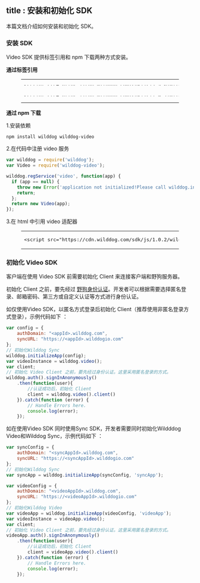 title : 安装和初始化 SDK
---

本篇文档介绍如何安装和初始化 SDK。

### 安装 SDK

Video SDK 提供标签引用和 npm 下载两种方式安装。

**通过标签引用**

<figure class="highlight html"><table style='line-height:0.1'><tbody><tr><td class="code"><pre><div class="line"><span class="tag">&lt;<span class="name">script</span> <span class="attr">src</span>=<span class="string">&quot;<span>ht</span>tps://cdn.wilddog.com/sdk/js/<span class="sync_web_v">2.5.6</span>/wilddog.js&quot;</span>&gt;</span><span class="undefined"></span><span class="tag">&lt;/<span class="name">script</span>&gt;</span></div></pre><br><pre><div class="line"><span class="tag">&lt;<span class="name">script</span> <span class="attr">src</span>=<span class="string">&quot;<span>ht</span>tps://cdn.wilddog.com/sdk/js/1.0.2/wilddog-video.js&quot;</span>&gt;</span><span class="undefined"></span><span class="tag">&lt;/<span class="name">script</span>&gt;</span></div></pre></td></tr></tbody></table></figure><!-- <span class="media_web_v">0.5.18</span> -->

**通过 npm 下载**

1.安装依赖

    npm install wilddog wilddog-video

2.在代码中注册 video 服务

```js
var wilddog = require('wilddog');
var Video = require('wilddog-video');

wilddog.regService('video', function(app) {
  if (app == null) {
    throw new Error('application not initialized!Please call wilddog.initializeApp first');
    return;
  };
  return new Video(app);
});
```

3.在 html 中引用 video 适配器

<figure class="highlight html"><table><tbody><tr><td class="code"><pre><div class="line"><span class="tag">&lt;<span class="name">script</span> <span class="attr">src</span>=<span class="string">&quot;<span>ht</span>tps://cdn.wilddog.com/sdk/js/1.0.2/wilddog-video-adapter.js&quot;</span>&gt;</span><span class="undefined"></span><span class="tag">&lt;/<span class="name">script</span>&gt;</span></div></pre></td></tr></tbody></table></figure>

### 初始化 Video SDK

客户端在使用 Video SDK 前需要初始化 Client 来连接客户端和野狗服务器。

初始化 Client 之前，要先经过 [野狗身份认证](/auth/Web/index.html)。开发者可以根据需要选择匿名登录、邮箱密码、第三方或自定义认证等方式进行身份认证。

如仅使用Video SDK，以匿名方式登录后初始化 Client（推荐使用非匿名登录方式登录），示例代码如下 ：

```javascript
var config = {
    authDomain: "<appId>.wilddog.com",
    syncURL: "https://<appId>.wilddogio.com"
};
// 初始化Wilddog Sync
wilddog.initializeApp(config);
var videoInstance = wilddog.video();
var client;
// 初始化 Video Client 之前，要先经过身份认证。这里采用匿名登录的方式。
wilddog.auth().signInAnonymously()
    .then(function(user){
        //认证成功后，初始化 Client
        client = wilddog.video().client()
    }).catch(function (error) {
        // Handle Errors here.
        console.log(error);
    });
```

如在使用Video SDK 同时使用Sync SDK，开发者需要同时初始化Wildddog Video和Wilddog Sync，示例代码如下 ：

```javascript
var syncConfig = {
    authDomain: "<syncAppId>.wilddog.com",
    syncURL: "https://<syncAppId>.wilddogio.com"
};
// 初始化Wilddog Sync
var syncApp = wilddog.initializeApp(syncConfig, 'syncApp');

var videoConfig = {
    authDomain: "<videoAppId>.wilddog.com",
    syncURL: "https://<videoAppId>.wilddogio.com"
};
// 初始化Wilddog Video
var videoApp = wilddog.initializeApp(videoConfig, 'videoApp');
var videoInstance = videoApp.video();
var client;
// 初始化 Video Client 之前，要先经过身份认证。这里采用匿名登录的方式。
videoApp.auth().signInAnonymously()
    .then(function(user){
        //认证成功后，初始化 Client
        client = videoApp.video().client()
    }).catch(function (error) {
        // Handle Errors here.
        console.log(error);
    });
```
